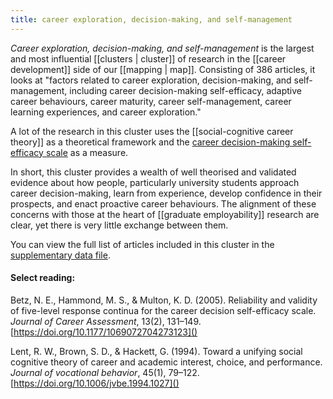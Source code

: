 ```yaml
---
title: career exploration, decision-making, and self-management
---
```


*Career exploration, decision-making, and self-management* is the largest and most influential [[clusters | cluster]] of research in the [[career development]] side of our [[mapping | map]]. Consisting of 386 articles, it looks at "factors related to career exploration, decision-making, and self-management, including career decision-making self-efficacy, adaptive career behaviours, career maturity, career self-management, career learning experiences, and career exploration."

A lot of the research in this cluster uses the [[social-cognitive career theory]] as a theoretical framework and the [career decision-making self-efficacy scale](https://doi.org/10.1177%2F106907279600400405) as a measure. 

In short, this cluster provides a wealth of well theorised and validated evidence about how people, particularly university students approach career decision-making, learn from experience, develop confidence in their prospects, and enact proactive career behaviours. The alignment of these concerns with those at the heart of [[graduate employability]] research are clear, yet there is very little exchange between them. 

You can view the full list of articles included in this cluster in the [supplementary data file](https://srhe.tandfonline.com/doi/suppl/10.1080/03075079.2020.1804851/suppl_file/cshe_a_1804851_sm1489.xlsx). 

#### Select reading: 
Betz, N. E., Hammond, M. S., & Multon, K. D. (2005). Reliability and validity of five-level response continua for the career decision self-efficacy scale. *Journal of Career Assessment*, 13(2), 131–149. [https://doi.org/10.1177/1069072704273123]()

Lent, R. W., Brown, S. D., & Hackett, G. (1994). Toward a unifying social cognitive theory of career and academic interest, choice, and performance. *Journal of vocational behavior*, 45(1), 79–122.  [https://doi.org/10.1006/jvbe.1994.1027]()


